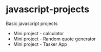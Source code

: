 # javascript-projects
Basic javascript projects

* Mini project - calculator
* Mini project - Random quote generator
* Mini project - Tasker App
